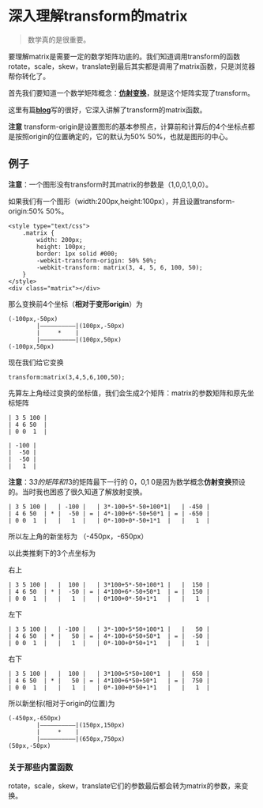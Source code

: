 # 深入理解transform的matrix

>数学真的是很重要。

要理解matrix是需要一定的数学矩阵功底的。我们知道调用transform的函数rotate，scale，skew，translate到最后其实都是调用了matrix函数，只是浏览器帮你转化了。

首先我们要知道一个数学矩阵概念：[**仿射变换**](http://zh.wikipedia.org/wiki/%E4%BB%BF%E5%B0%84%E5%8F%98%E6%8D%A2)，就是这个矩阵实现了transform。

这里有篇[**blog**](http://www.useragentman.com/blog/2011/01/07/css3-matrix-transform-for-the-mathematically-challenged/comment-page-1)写的很好，它深入讲解了transform的matrix函数。

**注意** transform-origin是设置图形的基本参照点，计算前和计算后的4个坐标点都是按照origin的位置确定的，它的默认为50% 50%，也就是图形的中心。

## 例子

**注意**：一个图形没有transform时其matrix的参数是（1,0,0,1,0,0）。


如果我们有一个图形（width:200px,height:100px），并且设置transform-origin:50% 50%。

    <style type="text/css">
        .matrix {
            width: 200px;
            height: 100px;
            border: 1px solid #000;
            -webkit-transform-origin: 50% 50%;
            -webkit-transform: matrix(3, 4, 5, 6, 100, 50);
        }
    </style>
    <div class="matrix"></div>

那么变换前4个坐标（**相对于变形origin**）为
	
	(-100px,-50px)
			|——————————|(100px,-50px)
			|	  *    |
			|——————————|(100px,50px)
	(-100px,50px)

现在我们给它变换

	transform:matrix(3,4,5,6,100,50);

先算左上角经过变换的坐标值，我们会生成2个矩阵：matrix的参数矩阵和原先坐标矩阵

	| 3 5 100 |  
	| 4 6 50  |   
	| 0 0  1  |   

	| -100 | 
	|  -50 | 
	|  -50 | 
	|   1  |

**注意**：3*3的矩阵和1*3的矩阵最下一行的 0，0,1  0是因为数学概念**仿射变换**预设的。当时我也困惑了很久知道了解放射变换。

	| 3 5 100 |   | -100 |   | 3*-100+5*-50+100*1|   | -450 | 
	| 4 6 50  | * |  -50 | = | 4*-100+6*-50+50*1 | = | -650 |
	| 0 0  1  |   |   1  |   | 0*-100+0*-50+1*1  |	 |   1  |


所以左上角的新坐标为 （-450px，-650px）

以此类推剩下的3个点坐标为

右上

	| 3 5 100 |   |  100 |   | 3*100+5*-50+100*1 |   |  150 | 
	| 4 6 50  | * |  -50 | = | 4*100+6*-50+50*1  | = |  150 |
	| 0 0  1  |   |   1  |   | 0*100+0*-50+1*1   |	 |   1  |

左下
	
	| 3 5 100 |   | -100 |   | 3*-100+5*50+100*1 |   |   50 | 
	| 4 6 50  | * |   50 | = | 4*-100+6*50+50*1  | = |  -50 |
	| 0 0  1  |   |   1  |   | 0*-100+0*50+1*1   |	 |   1  |
	
右下

	| 3 5 100 |   |  100 |   | 3*100+5*50+100*1  |   |  650 | 
	| 4 6 50  | * |   50 | = | 4*100+6*50+50*1   | = |  750 |
	| 0 0  1  |   |   1  |   | 0*-100+0*50+1*1   |	 |   1  |

所以新坐标(相对于origin的位置)为

	(-450px,-650px)
			|——————————|(150px,150px)
			|	  *    |
			|——————————|(650px,750px)
	(50px,-50px)

### 关于那些内置函数

rotate，scale，skew，translate它们的参数最后都会转为matrix的参数，来变换。
